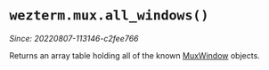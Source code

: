 # `wezterm.mux.all_windows()`

*Since: 20220807-113146-c2fee766*

Returns an array table holding all of the known [MuxWindow](../mux-window/index.md)
objects.
